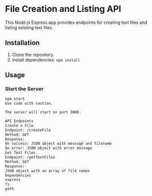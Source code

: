 # File Creation and Listing API

This Node.js Express app provides endpoints for creating text files and listing existing text files.

## Installation

1. Clone the repository.
2. Install dependencies: `npm install`

## Usage

### Start the Server
```bash
npm start
Use code with caution.

The server will start on port 3000.

API Endpoints
Create a File
Endpoint: /createFile
Method: GET
Response:
On success: JSON object with message and filename
On error: JSON object with error message
Get Text Files
Endpoint: /getTextFiles
Method: GET
Response:
JSON object with an array of file names
Dependencies
express
fs
path
